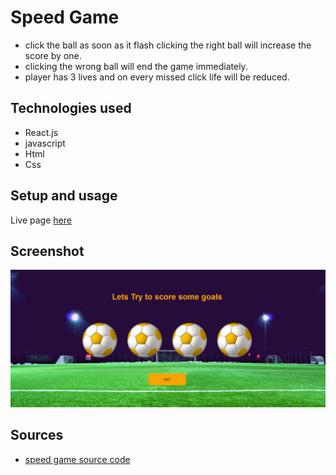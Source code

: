 # Speed Game

- click the ball as soon as it flash clicking the right ball will increase the score by one.
- clicking the wrong ball will end the game immediately.
- player has 3 lives and on every missed click life will be reduced.

## Technologies used

- React.js
- javascript
- Html
- Css

## Setup and usage

Live page [here](https://github.com/margittennosaar/markdown_study_materials)

## Screenshot

<img src="src\assets\images\project.jpg"/>

## Sources

- [speed game source code](https://github.com/hasanmd91/speedgame_react.js)
